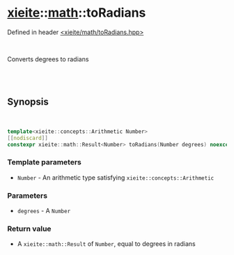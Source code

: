 # [xieite](../xieite.md)::[math](../math.md)::toRadians
Defined in header [<xieite/math/toRadians.hpp>](../../include/xieite/math/toRadians.hpp)

<br/>

Converts degrees to radians

<br/><br/>

## Synopsis

<br/>

```cpp
template<xieite::concepts::Arithmetic Number>
[[nodiscard]]
constexpr xieite::math::Result<Number> toRadians(Number degrees) noexcept;
```
### Template parameters
- `Number` - An arithmetic type satisfying `xieite::concepts::Arithmetic`
### Parameters
- `degrees` - A `Number`
### Return value
- A `xieite::math::Result` of `Number`, equal to degrees in radians
